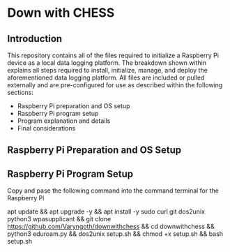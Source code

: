 # Down with CHESS

## Introduction

This repository contains all of the files required to initialize a Raspberry Pi device as a local data logging platform. The breakdown shown within explains all steps required to install, initialize, manage, and deploy the aforementioned data logging platform. All files are included or pulled externally and are pre-configured for use as described within the following sections:

* Raspberry Pi preparation and OS setup
* Raspberry Pi program setup
* Program explanation and details
* Final considerations

## Raspberry Pi Preparation and OS Setup

## Raspberry Pi Program Setup

Copy and pase the following command into the command terminal for the Raspberry Pi

apt update && apt upgrade -y && apt install -y sudo curl git dos2unix python3 wpasupplicant && git clone https://github.com/Varyngoth/downwithchess && cd downwithchess && python3 eduroam.py && dos2unix setup.sh && chmod +x setup.sh && bash setup.sh

